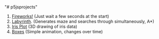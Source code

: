 "# p5jsprojects" 
1. [Fireworks!](../fireworks/) (Just wait a few seconds at the start)
2. [Labyrinth](../labirynth/). (Generates maze and searches through simultaneously, A*)
3. [Iris Plot](../iris-plot/) (3D drawing of iris data)
4. [Boxes](../boxes/) (Simple animation, changes over time)